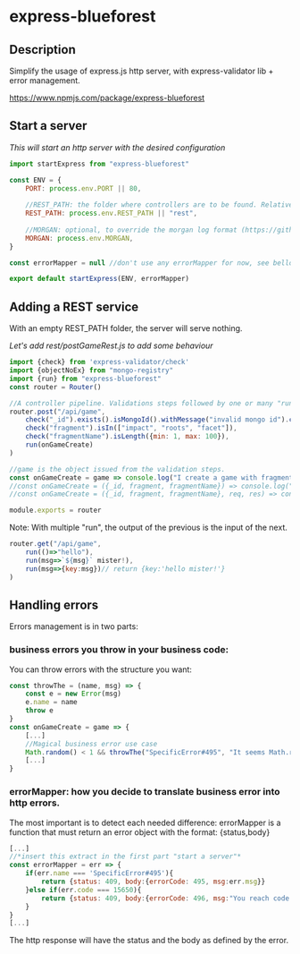 # express-blueforest

## Description
Simplify the usage of express.js http server, with express-validator lib + error management.

https://www.npmjs.com/package/express-blueforest

## Start a server

*This will start an http server with the desired configuration*
```javascript
import startExpress from "express-blueforest"

const ENV = {
    PORT: process.env.PORT || 80,
    
    //REST_PATH: the folder where controllers are to be found. Relative to app root.
    REST_PATH: process.env.REST_PATH || "rest",
    
    //MORGAN: optional, to override the morgan log format (https://github.com/expressjs/morgan)
    MORGAN: process.env.MORGAN,
}

const errorMapper = null //don't use any errorMapper for now, see bellow

export default startExpress(ENV, errorMapper)
```

## Adding a REST service
With an empty REST_PATH folder, the server will serve nothing.

*Let's add rest/postGameRest.js to add some behaviour*

```javascript
import {check} from 'express-validator/check'
import {objectNoEx} from "mongo-registry"
import {run} from "express-blueforest"
const router = Router()

//A controller pipeline. Validations steps followed by one or many "run" calls.
router.post("/api/game",
    check("_id").exists().isMongoId().withMessage("invalid mongo id").customSanitizer(objectNoEx),
    check("fragment").isIn(["impact", "roots", "facet"]),
    check("fragmentName").isLength({min: 1, max: 100}),
    run(onGameCreate)
)

//game is the object issued from the validation steps.
const onGameCreate = game => console.log("I create a game with fragment ", game.fragment)
//const onGameCreate = ({_id, fragment, fragmentName}) => console.log("I create a game with fragment ", fragment)
//const onGameCreate = ({_id, fragment, fragmentName}, req, res) => console.log("create game with request and response", req, res)

module.exports = router
```


Note: With multiple "run", the output of the previous is the input of the next.
```javascript
router.get("/api/game",
    run(()=>"hello"),
    run(msg=>`${msg}` mister!),
    run(msg=>{key:msg})// return {key:'hello mister!'}
)
```

## Handling errors

Errors management is in two parts: 
### business errors you throw in your business code:

You can throw errors with the structure you want:
```javascript
const throwThe = (name, msg) => {
    const e = new Error(msg)
    e.name = name
    throw e
}
const onGameCreate = game => {
    [...]
    //Magical business error use case
    Math.random() < 1 && throwThe("SpecificError#495", "It seems Math.random never gives 1 or upper.")    
    [...]
}
```

### errorMapper: how you decide to translate business error into http errors.
The most important is to detect each needed difference:
errorMapper is a function that must return an error object with the format: {status,body}


```javascript
[...]
//*insert this extract in the first part "start a server"*
const errorMapper = err => {
    if(err.name === 'SpecificError#495'){
        return {status: 409, body:{errorCode: 495, msg:err.msg}}
    }else if(err.code === 15650){
        return {status: 409, body:{errorCode: 496, msg:"You reach code 15650"}}
    }
}
[...]
```

The http response will have the status and the body as defined by the error.
